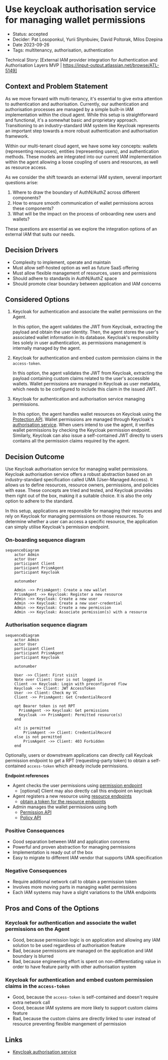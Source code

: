 # Use keycloak authorisation service for managing wallet permissions

- Status: accepted
- Decider: Pat Losoponkul, Yurii Shynbuiev, David Poltorak, Milos Dzepina
- Date 2023-09-26
- Tags: multitenancy, authorisation, authentication

Technical Story: [External IAM provider integration for Authentication and Authorisation Layers MVP | https://input-output.atlassian.net/browse/ATL-5149]

## Context and Problem Statement

As we move forward with multi-tenancy, it's essential to give extra attention to authentication and authorisation.
Currently, our authentication and authorisation processes are managed by a simple built-in IAM implementation within the cloud agent.
While this setup is straightforward and functional, it's a somewhat basic and proprietary approach.
Transitioning to an industry-standard IAM system like Keycloak represents an important step towards a more robust authentication and authorisation framework.

Within our multi-tenant cloud agent, we have some key concepts:
wallets (representing resources), entities (representing users), and authentication methods.
These models are integrated into our current IAM implementation within the agent allowing a loose coupling of users and resources, as well as resource access.

As we consider the shift towards an external IAM system, several important questions arise:

1. Where to draw the boundary of AuthN/AuthZ across different components?
2. How to ensure smooth communication of wallet permissions across these components?
3. What will be the impact on the process of onboarding new users and wallets?

These questions are essential as we explore the integration options of an external IAM  that suits our needs.

## Decision Drivers

- Complexity to implement, operate and maintain
- Must allow self-hosted option as well as future SaaS offering
- Must allow flexible management of resources, users and permissions
- Should adhere to standards in AuthN/AuthZ space
- Should promote clear boundary between application and IAM concerns

## Considered Options

1. Keycloak for authentication and associate the wallet permissions on the Agent.

   In this option, the agent validates the JWT from Keycloak, extracting the payload and obtain the user identity.
   Then, the agent stores the user's associated wallet information in its database.
   Keycloak's responsibility lies solely in user authentication, as permissions management is internally managed by the agent.

2. Keycloak for authentication and embed custom permission claims in the `access-token`.

   In this option, the agent validates the JWT from Keycloak, extracting the payload containing custom claims related to the user's accessible wallets.
   Wallet permissions are managed in Keycloak as user metadata, which needs to be configured to include this claim in the issued JWT.

3. Keycloak for authentication and authorisation service  managing permissions.

   In this option, the agent handles wallet resources on Keycloak using the [Protection API](https://www.keycloak.org/docs/latest/authorization_services/index.html#_service_protection_api).
   Wallet permissions are managed through Keycloak's [authorisation service](https://www.keycloak.org/docs/latest/authorization_services/index.html).
   When users intend to use the agent, it verifies wallet permissions by checking the Keycloak permission endpoint.
   Similarly, Keycloak can also issue a self-contained JWT directly to users contains all the permission claims required by the agent.

## Decision Outcome

Use Keycloak authorisation service for managing wallet permissions.
Keycloak authorisation service offers a robust abstraction based on an industry-standard specification called UMA (User-Managed Access).
It allows us to define resources, resource owners, permissions, and policies with ease.
These concepts are tried and tested, and Keycloak provides them right out of the box, making it a suitable choice.
It is also the only option to adhere to the standard.

In this setup, applications are responsible for managing their resources and rely on
Keycloak for managing permissions on those resources.
To determine whether a user can access a specific resource, the application can simply utilise Keycloak's permission endpoint.

### On-boarding sequence diagram

```mermaid
sequenceDiagram
    actor Admin
    actor User
    participant Client
    participant PrismAgent
    participant Keycloak

    autonumber

    Admin ->> PrismAgent: Create a new wallet
    PrismAgent ->> Keycloak: Register a new resource
    Admin ->> Keycloak: Create a new user
    Admin ->> Keycloak: Create a new user-credential
    Admin ->> Keycloak: Create a new permission
    Admin ->> Keycloak: Associate permission(s) with a resource
```

### Authorisation sequence diagram

```mermaid
sequenceDiagram
    actor Admin
    actor User
    participant Client
    participant PrismAgent
    participant Keycloak

    autonumber

    User ->> Client: First visit
    Note over Client: User is not logged in
    Client ->> Keycloak: Login with preconfigured flow
    Keycloak ->> Client: JWT AccessToken
    User ->> Client: Check my VC
    Client ->> PrismAgent: Get CredentialRecord

    opt Bearer token is not RPT
      PrismAgent ->> Keycloak: Get permissions
      Keycloak ->> PrismAgent: Permitted resource(s)
    end

    alt is permitted
        PrismAgent ->> Client: CredentialRecord
    else is not permitted
        PrismAgent ->> Client: 403 Forbidden
    end
```

Optionally, users or downstream applications can directly call Keycloak permission endpoint to get a RPT (requesting-party token)
to obtain a self-contained `access-token` which already include permissions.

__Endpoint references__

- Agent checks the user permissions using [permission endpoint](https://www.keycloak.org/docs/22.0.0/authorization_services/#_service_obtaining_permissions)
  - [optional] Client may also directly call this endpoint on keycloak
- Agent registers a new resource using [resource endpoints](https://www.keycloak.org/docs/22.0.0/authorization_services/#_service_protection_resources_api)
  - [obtain a token for the resource endpoints](https://www.keycloak.org/docs/22.0.0/authorization_services/#_service_protection_whatis_obtain_pat)
- Admin manages the wallet permissions using both
  - [Permission API](https://www.keycloak.org/docs/22.0.0/authorization_services/#_service_protection_permission_api_papi)
  - [Policy API](https://www.keycloak.org/docs/22.0.0/authorization_services/#_service_authorization_uma_policy_api)

### Positive Consequences

- Good separation between IAM and application concerns
- Powerful and proven abstraction for managing permissions
- Implementation is ready out of the box
- Easy to migrate to different IAM vendor that supports UMA specification

### Negative Consequences

- Require additional network call to obtain a permission token
- Involves more moving parts in managing wallet permissions
- Each IAM systems may have a slight variations to the UMA endpoints

## Pros and Cons of the Options

### Keycloak for authentication and associate the wallet permissions on the Agent

- Good, because permission logic is on application and allowing any IAM solution to be used regardless of authorisation feature
- Bad, because permissions are managed on the application and IAM boundary is blurred
- Bad, because engineering effort is spent on non-differentiating value in order to have feature parity with other authorisation system

### Keycloak for authentication and embed custom permission claims in the `access-token`

- Good, because the `access-token` is self-contained and doesn't require extra network call
- Good, because IAM systems are more likely to support custom claims feature
- Bad, because the custom claims are directly linked to user instead of resource preventing flexible mangement of permission

## Links

- [Keycloak authorisation service](https://www.keycloak.org/docs/latest/authorization_services/index.html)
